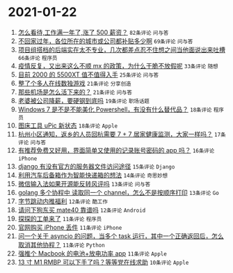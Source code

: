 # 2021-01-22

1. [怎么看待,工作满一年了,涨了 500 薪资？](https://www.v2ex.com/t/747298) `82条评论` `问与答`
1. [不回家过年，各位所在的城市或公司都补贴多少啊](https://www.v2ex.com/t/747246) `69条评论` `问与答`
1. [项目组搭档的后端实在太不专业，几次都差点忍不住想之间当他面说出来吐槽](https://www.v2ex.com/t/747316) `66条评论` `程序员`
1. [疫情反复，又出来这么不顺 mx 的政策，为什么干脆不放假呢](https://www.v2ex.com/t/747254) `33条评论` `随想`
1. [目前 2000 的 5500XT 值不值得入手](https://www.v2ex.com/t/747379) `25条评论` `问与答`
1. [整了个多人在线数独游戏](https://www.v2ex.com/t/747319) `21条评论` `分享创造`
1. [那些机场是怎么活下来的？](https://www.v2ex.com/t/747276) `21条评论` `问与答`
1. [老婆被公司降薪，要硬钢到底吗](https://www.v2ex.com/t/747336) `19条评论` `职场话题`
1. [Windows 7 是不是不能美化 Powershell，有没有什么替代品？](https://www.v2ex.com/t/747291) `18条评论` `程序员`
1. [图床工具 uPic 新状态](https://www.v2ex.com/t/747245) `18条评论` `Apple`
1. [杭州小区通知，返乡的人员回杭需要 7 + 7 居家健康监测，大家一样吗？](https://www.v2ex.com/t/747324) `17条评论` `问与答`
1. [有推荐免费又好用，界面简单又使用的记录账号密码的 app 吗？](https://www.v2ex.com/t/747373) `16条评论` `iPhone`
1. [django 有没有官方的服务器文件访问途径](https://www.v2ex.com/t/747325) `15条评论` `Django`
1. [利用汽车后备箱作为智能快递箱的想法](https://www.v2ex.com/t/747286) `14条评论` `奇思妙想`
1. [微信输入法如果开源能反转风评吗](https://www.v2ex.com/t/747327) `13条评论` `问与答`
1. [golang 多个协程中 读取同一个 channel，怎么不是按顺序打印](https://www.v2ex.com/t/747326) `13条评论` `Go`
1. [字节跳动内推福利](https://www.v2ex.com/t/747299) `12条评论` `酷工作`
1. [请问下狗东买 mate40 靠谱吗](https://www.v2ex.com/t/747287) `12条评论` `Android`
1. [探探的工单来了](https://www.v2ex.com/t/747375) `11条评论` `程序员`
1. [官网购买 iPhone 丢件](https://www.v2ex.com/t/747342) `11条评论` `iPhone`
1. [问一个关于 asyncio 的问题，当多个 task 运行，其中一个正确返回后，怎么取消其他协程？](https://www.v2ex.com/t/747295) `11条评论` `Python`
1. [强推个 Macbook 的电池+放电功率 app](https://www.v2ex.com/t/747275) `11条评论` `Apple`
1. [13 寸 M1 RMBP 可以下手了吗？等等党在线求助](https://www.v2ex.com/t/747371) `10条评论` `Apple`
